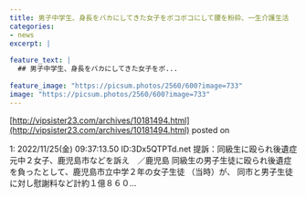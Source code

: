 ```yaml
---
title: 男子中学生、身長をバカにしてきた女子をボコボコにして腰を粉砕、一生介護生活
categories:
- news
excerpt: |
  
feature_text: |
  ## 男子中学生、身長をバカにしてきた女子をボ...
  
feature_image: "https://picsum.photos/2560/600?image=733"
image: "https://picsum.photos/2560/600?image=733"
---
```


[http://vipsister23.com/archives/10181494.html](http://vipsister23.com/archives/10181494.html)
posted on 

<!--more-->

1: 2022/11/25(金) 09:37:13.50 ID:3Dx5QTPTd.net 提訴：同級生に殴られ後遺症　元中２女子、鹿児島市などを訴え　／鹿児島 同級生の男子生徒に殴られ後遺症を負ったとして、鹿児島市立中学２年の女子生徒 （当時）が、 同市と男子生徒に対し慰謝料など計約１億８６０...
